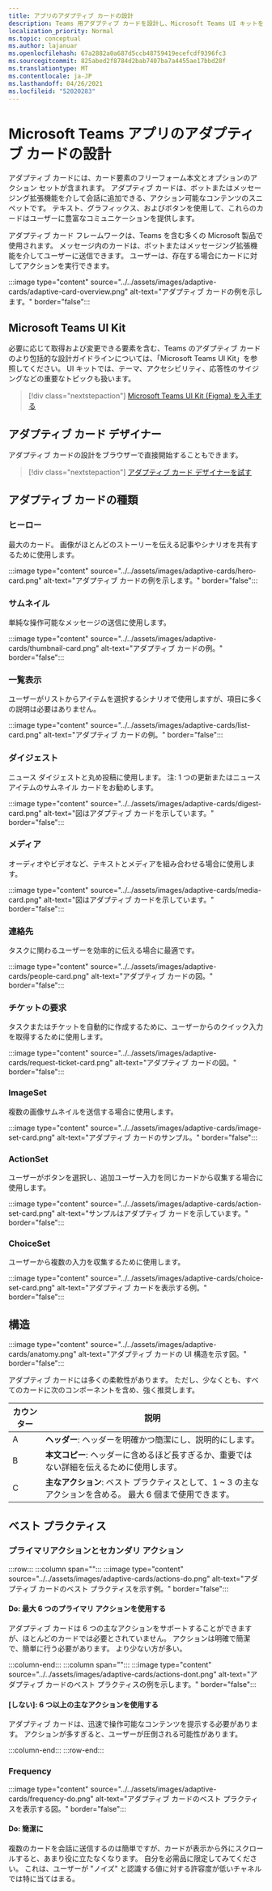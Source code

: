 ```yaml
---
title: アプリのアダプティブ カードの設計
description: Teams 用アダプティブ カードを設計し、Microsoft Teams UI キットを取得する方法について説明します。
localization_priority: Normal
ms.topic: conceptual
ms.author: lajanuar
ms.openlocfilehash: 67a2882a0a687d5ccb48759419ecefcdf9396fc3
ms.sourcegitcommit: 825abed2f8784d2bab7407ba7a4455ae17bbd28f
ms.translationtype: MT
ms.contentlocale: ja-JP
ms.lasthandoff: 04/26/2021
ms.locfileid: "52020283"
---
```

# <a name="designing-adaptive-cards-for-your-microsoft-teams-app"></a>Microsoft Teams アプリのアダプティブ カードの設計

アダプティブ カードには、カード要素のフリーフォーム本文とオプションのアクション セットが含まれます。 アダプティブ カードは、ボットまたはメッセージング拡張機能を介して会話に追加できる、アクション可能なコンテンツのスニペットです。 テキスト、グラフィックス、およびボタンを使用して、これらのカードはユーザーに豊富なコミュニケーションを提供します。

アダプティブ カード フレームワークは、Teams を含む多くの Microsoft 製品で使用されます。 メッセージ内のカードは、ボットまたはメッセージング拡張機能を介してユーザーに送信できます。 ユーザーは、存在する場合にカードに対してアクションを実行できます。

:::image type="content" source="../../assets/images/adaptive-cards/adaptive-card-overview.png" alt-text="アダプティブ カードの例を示します。" border="false":::

## <a name="microsoft-teams-ui-kit"></a>Microsoft Teams UI Kit

必要に応じて取得および変更できる要素を含む、Teams のアダプティブ カードのより包括的な設計ガイドラインについては、「Microsoft Teams UI Kit」を参照してください。 UI キットでは、テーマ、アクセシビリティ、応答性のサイジングなどの重要なトピックも扱います。

> [!div class="nextstepaction"]
> [Microsoft Teams UI Kit (Figma) を入手する](https://www.figma.com/community/file/916836509871353159)

## <a name="adaptive-cards-designer"></a>アダプティブ カード デザイナー

アダプティブ カードの設計をブラウザーで直接開始することもできます。

> [!div class="nextstepaction"]
> [アダプティブ カード デザイナーを試す](https://adaptivecards.io/designer/)

## <a name="types-of-adaptive-cards"></a>アダプティブ カードの種類

### <a name="hero"></a>ヒーロー

最大のカード。 画像がほとんどのストーリーを伝える記事やシナリオを共有するために使用します。

:::image type="content" source="../../assets/images/adaptive-cards/hero-card.png" alt-text="アダプティブ カードの例を示します。" border="false":::

### <a name="thumbnail"></a>サムネイル

単純な操作可能なメッセージの送信に使用します。

:::image type="content" source="../../assets/images/adaptive-cards/thumbnail-card.png" alt-text="アダプティブ カードの例。" border="false":::

### <a name="list"></a>一覧表示

ユーザーがリストからアイテムを選択するシナリオで使用しますが、項目に多くの説明は必要はありません。

:::image type="content" source="../../assets/images/adaptive-cards/list-card.png" alt-text="アダプティブ カードの例。" border="false":::

### <a name="digest"></a>ダイジェスト

ニュース ダイジェストと丸め投稿に使用します。 注: 1 つの更新またはニュース アイテムのサムネイル カードをお勧めします。

:::image type="content" source="../../assets/images/adaptive-cards/digest-card.png" alt-text="図はアダプティブ カードを示しています。" border="false":::

### <a name="media"></a>メディア

オーディオやビデオなど、テキストとメディアを組み合わせる場合に使用します。

:::image type="content" source="../../assets/images/adaptive-cards/media-card.png" alt-text="図はアダプティブ カードを示しています。" border="false":::

### <a name="people"></a>連絡先

タスクに関わるユーザーを効率的に伝える場合に最適です。

:::image type="content" source="../../assets/images/adaptive-cards/people-card.png" alt-text="アダプティブ カードの図。" border="false":::

### <a name="request-ticket"></a>チケットの要求

タスクまたはチケットを自動的に作成するために、ユーザーからのクイック入力を取得するために使用します。

:::image type="content" source="../../assets/images/adaptive-cards/request-ticket-card.png" alt-text="アダプティブ カードの図。" border="false":::

### <a name="imageset"></a>ImageSet

複数の画像サムネイルを送信する場合に使用します。

:::image type="content" source="../../assets/images/adaptive-cards/image-set-card.png" alt-text="アダプティブ カードのサンプル。" border="false":::

### <a name="actionset"></a>ActionSet

ユーザーがボタンを選択し、追加ユーザー入力を同じカードから収集する場合に使用します。

:::image type="content" source="../../assets/images/adaptive-cards/action-set-card.png" alt-text="サンプルはアダプティブ カードを示しています。" border="false":::

### <a name="choiceset"></a>ChoiceSet

ユーザーから複数の入力を収集するために使用します。

:::image type="content" source="../../assets/images/adaptive-cards/choice-set-card.png" alt-text="アダプティブ カードを表示する例。" border="false":::

## <a name="anatomy"></a>構造

:::image type="content" source="../../assets/images/adaptive-cards/anatomy.png" alt-text="アダプティブ カードの UI 構造を示す図。" border="false":::

アダプティブ カードには多くの柔軟性があります。 ただし、少なくとも、すべてのカードに次のコンポーネントを含め、強く推奨します。

|カウンター|説明|
|----------|-----------|
|A|**ヘッダー**: ヘッダーを明確かつ簡潔にし、説明的にします。|
|B|**本文コピー**: ヘッダーに含めるほど長すぎるか、重要ではない詳細を伝えるために使用します。|
|C|**主なアクション**: ベスト プラクティスとして、1 ~ 3 の主なアクションを含める。 最大 6 個まで使用できます。|

## <a name="best-practices"></a>ベスト プラクティス

### <a name="primary-and-secondary-actions"></a>プライマリアクションとセカンダリ アクション

:::row:::
   :::column span="":::
:::image type="content" source="../../assets/images/adaptive-cards/actions-do.png" alt-text="アダプティブ カードのベスト プラクティスを示す例。" border="false":::

#### <a name="do-use-up-to-six-primary-actions"></a>Do: 最大 6 つのプライマリ アクションを使用する

アダプティブ カードは 6 つの主なアクションをサポートすることができますが、ほとんどのカードでは必要とされていません。 アクションは明確で簡潔で、簡単に行う必要があります。 より少ない方が多い。

   :::column-end:::
   :::column span="":::
:::image type="content" source="../../assets/images/adaptive-cards/actions-dont.png" alt-text="アダプティブ カードのベスト プラクティスの例を示します。" border="false":::

#### <a name="dont-use-more-than-six-primary-actions"></a>[しない]: 6 つ以上の主なアクションを使用する

アダプティブ カードは、迅速で操作可能なコンテンツを提示する必要があります。 アクションが多すぎると、ユーザーが圧倒される可能性があります。

   :::column-end:::
:::row-end:::

### <a name="frequency"></a>Frequency

:::image type="content" source="../../assets/images/adaptive-cards/frequency-do.png" alt-text="アダプティブ カードのベスト プラクティスを表示する図。" border="false":::

#### <a name="do-be-concise"></a>Do: 簡潔に

複数のカードを会話に送信するのは簡単ですが、カードが表示から外にスクロールすると、あまり役に立たなくなります。 自分を必需品に限定してみてください。 これは、ユーザーが "ノイズ" と認識する値に対する許容度が低いチャネルでは特に当てはまる。
